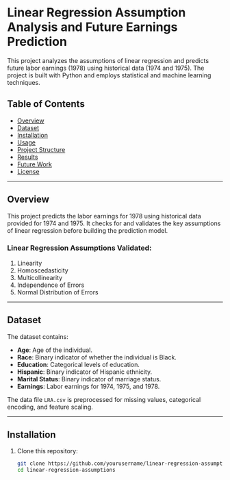 # Linear Regression Assumption Analysis and Future Earnings Prediction

This project analyzes the assumptions of linear regression and predicts future labor earnings (1978) using historical data (1974 and 1975). The project is built with Python and employs statistical and machine learning techniques.

## Table of Contents
- [Overview](#overview)
- [Dataset](#dataset)
- [Installation](#installation)
- [Usage](#usage)
- [Project Structure](#project-structure)
- [Results](#results)
- [Future Work](#future-work)
- [License](#license)

---

## Overview
This project predicts the labor earnings for 1978 using historical data provided for 1974 and 1975. It checks for and validates the key assumptions of linear regression before building the prediction model.

### Linear Regression Assumptions Validated:
1. Linearity
2. Homoscedasticity
3. Multicollinearity
4. Independence of Errors
5. Normal Distribution of Errors

---

## Dataset
The dataset contains:
- **Age**: Age of the individual.
- **Race**: Binary indicator of whether the individual is Black.
- **Education**: Categorical levels of education.
- **Hispanic**: Binary indicator of Hispanic ethnicity.
- **Marital Status**: Binary indicator of marriage status.
- **Earnings**: Labor earnings for 1974, 1975, and 1978.

The data file `LRA.csv` is preprocessed for missing values, categorical encoding, and feature scaling.

---

## Installation

1. Clone this repository:
   ```bash
   git clone https://github.com/yourusername/linear-regression-assumptions.git
   cd linear-regression-assumptions
